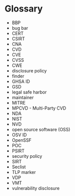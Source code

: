 # Glossary

- BBP
- bug bar
- CERT
- CSIRT
- CNA
- CVD
- CVE
- CVSS
- CWE
- disclosure policy
- finder
- GHSA ID
- GSD
- legal safe harbor
- maintainer
- MITRE
- MPCVD - Multi-Party CVD
- NDA
- NIST
- NVD
- open source software (OSS) 
- OSV ID
- OpenSSF
- POC
- PSIRT
- security policy
- SIRT
- Seclist
- TLP marker
- VDP
- VMT
- vulnerability disclosure
